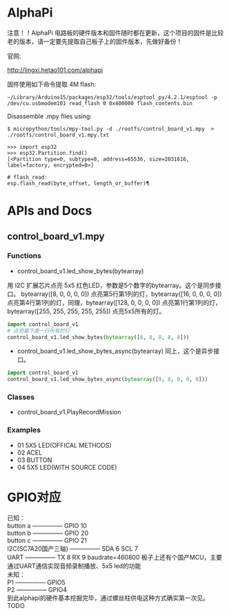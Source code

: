 # AlphaPi

注意！！AlphaPi 电路板的硬件版本和固件随时都在更新，这个项目的固件是比较老的版本，请一定要先提取自己板子上的固件版本，先做好备份！

官网:

http://lingxi.hetao101.com/alphapi


固件使用如下命令提取 4M flash:

```shell
~/Library/Arduino15/packages/esp32/tools/esptool_py/4.2.1/esptool -p /dev/cu.usbmodem101 read_flash 0 0x400000 flash_contents.bin
```

Disassemble .mpy files using:
```shell
$ micropython/tools/mpy-tool.py -d ./rootfs/control_board_v1.mpy  > ./rootfs/control_board_v1.mpy.txt
```


```shell
>>> import esp32
>>> esp32.Partition.find()
[<Partition type=0, subtype=0, address=65536, size=2031616, label=factory, encrypted=0>]
```


```shell
# flash_read:
esp.flash_read(byte_offset, length_or_buffer)¶
```

# APIs and Docs
## control_board_v1.mpy

### Functions

* control_board_v1.led_show_bytes(bytearray)

用 I2C 扩展芯片点亮 5x5 红色LED，参数是5个数字的bytearray。这个是同步接口。
bytearray([8, 0, 0, 0, 0]) 点亮第5行第1列的灯，bytearray([16, 0, 0, 0, 0]) 点亮第4行第1列的灯，同理，bytearray([128, 0, 0, 0, 0]) 点亮第1行第1列的灯，bytearray([255, 255, 255, 255, 255]) 点亮5x5所有的灯。

```python
import control_board_v1
# 点亮最下面一行所有的灯
control_board_v1.led_show_bytes(bytearray([8, 8, 8, 8, 8]))
```

* control_board_v1.led_show_bytes_async(bytearray)
同上，这个是异步接口。
```python
import control_board_v1
control_board_v1.led_show_bytes_async(bytearray([9, 8, 0, 0, 0]))
```


### Classes
* control_board_v1.PlayRecordMission

### Examples
* 01 5X5 LED(OFFICAL METHODS)
* 02 ACEL
* 03 BUTTON
* 04 5X5 LED(WITH SOURCE CODE)


# GPIO对应
已知：  
button a ————— GPIO 10  
button b ————— GPIO 20  
button c ————— GPIO 21  
I2C(SC7A20国产三轴) ————— SDA 6 SCL 7  
UART ————— TX 8 RX 9 baudrate=460800
板子上还有个国产MCU，主要通过UART通信实现音频录制播放、5x5 led的功能  
未知：  
P1 ————— GPIO5  
P2 ————— GPIO4    
到此alphapi的硬件基本挖掘完毕，通过螺丝柱供电这种方式确实第一次见。  
TODO
